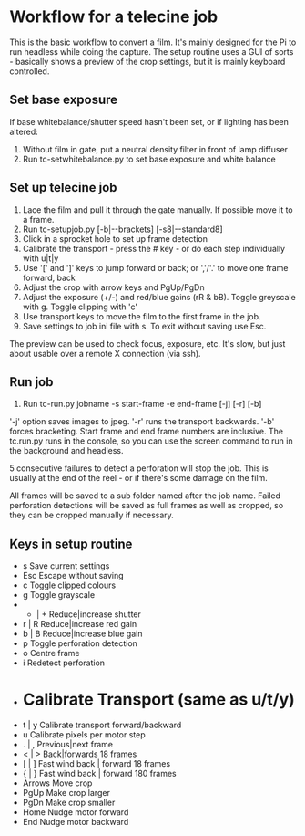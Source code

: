 Workflow for a telecine job
===========================

This is the basic workflow to convert a film. It's mainly designed for the Pi
to run headless while doing the capture. The setup routine uses a GUI of sorts - 
basically shows a preview of the crop settings, but it is mainly keyboard
controlled.

Set base exposure
-----------------

If base whitebalance/shutter speed hasn't been set, or if lighting
has been altered:

1. Without film in gate, put a neutral density filter in front of lamp diffuser
2. Run tc-setwhitebalance.py to set base exposure and white balance

Set up telecine job
-------------------

1. Lace the film and pull it through the gate manually. If possible move it to a frame.
2. Run tc-setupjob.py [-b|--brackets] [-s8|--standard8] <jobname>
3. Click in a sprocket hole to set up frame detection
4. Calibrate the transport - press the # key - or do each step individually with u|t|y
5. Use '[' and ']' keys to jump forward or back; or ','/'.' to move one frame forward, back
6. Adjust the crop with arrow keys and PgUp/PgDn
7. Adjust the exposure (+/-) and red/blue gains (rR & bB). Toggle greyscale with g. Toggle clipping with 'c'
8. Use transport keys to move the film to the first frame in the job.
9. Save settings to job ini file with s. To exit without saving use Esc.

The preview can be used to check focus, exposure, etc. It's slow, but just about 
usable over a remote X connection (via ssh).

Run job
-------

1. Run tc-run.py jobname -s start-frame -e end-frame [-j] [-r] [-b]

'-j' option saves images to jpeg. '-r' runs the transport backwards. '-b' forces bracketing.
Start frame and end frame numbers are inclusive. The tc.run.py runs in the console,
so you can use the screen command to run in the background and headless. 

5 consecutive failures to detect a perforation will stop the job. This is usually at
the end of the reel - or if there's some damage on the film.

All frames will be saved to a sub folder named after the job name. Failed 
perforation detections will be saved as full frames as well as cropped, so they
can be cropped manually if necessary.

Keys in setup routine
---------------------

* s	Save current settings
* Esc	Escape without saving
* c	Toggle clipped colours
* g	Toggle grayscale
* - | +	Reduce|increase shutter
* r | R	Reduce|increase red gain
* b | B	Reduce|increase blue gain
* p	Toggle perforation detection
* o	Centre frame
* i	Redetect perforation
* #	Calibrate Transport (same as u/t/y)
* t | y	Calibrate transport forward/backward
* u	Calibrate pixels per motor step
* . | ,	Previous|next frame
* < | >	Back|forwards 18 frames
* [ | ]	Fast wind back | forward 18 frames
* { | }	Fast wind back | forward 180 frames
* Arrows	Move crop
* PgUp	Make crop larger
* PgDn	Make crop smaller
* Home	Nudge motor forward
* End	Nudge motor backward